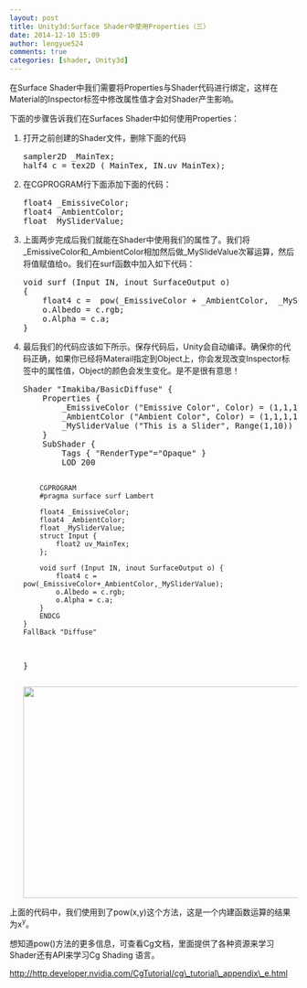 ```yaml
---
layout: post
title: Unity3d:Surface Shader中使用Properties（三）
date: 2014-12-10 15:09
author: lengyue524
comments: true
categories: [shader, Unity3d]
---
```

在Surface Shader中我们需要将Properties与Shader代码进行绑定，这样在Material的Inspector标签中修改属性值才会对Shader产生影响。

下面的步骤告诉我们在Surfaces Shader中如何使用Properties：



<ol>
    <li><span style="line-height: 1.5;"><span style="line-height: 1.5;">打开之前创建的Shader文件，删除下面的代码</span></span>
<pre class="brush:cpp">sampler2D _MainTex;
half4 c = tex2D (_MainTex, IN.uv_MainTex);</pre>
</li>
    <li><span style="line-height: 1.5;">在</span><span style="line-height: 1.5;"><span style="line-height: 1.5;">CGPROGRAM行下面添加下面的代码：</span></span>
<pre class="prettyprint">float4 _EmissiveColor;
float4 _AmbientColor;
float _MySliderValue;</pre>
</li>
    <li><span style="line-height: 1.5;"><span style="line-height: 1.5;">上面两步完成后我们就能在Shader中使用我们的属性了。我们将_EmissiveColor和_AmbientColor相加然后做_MySlideValue次幂运算，然后将值赋值给o。我们在surf函数中加入如下代码：</span></span>
<pre class="prettyprint lang-js">void surf (Input IN, inout SurfaceOutput o)
{
    float4 c =  pow(_EmissiveColor + _AmbientColor,  _MySliderValue);
    o.Albedo = c.rgb;
    o.Alpha = c.a;
}</pre>
</li>
    <li><span style="line-height: 1.5;"><span style="line-height: 1.5;">最后我们的代码应该如下所示。保存代码后，Unity会自动编译。确保你的代码正确，如果你已经将Materail指定到Object上，你会发现改变Inspector标签中的属性值，Object的颜色会发生变化。是不是很有意思！</span></span>
<pre class="prettyprint">Shader "Imakiba/BasicDiffuse" {
    Properties {
        _EmissiveColor ("Emissive Color", Color) = (1,1,1,1)
        _AmbientColor ("Ambient Color", Color) = (1,1,1,1)
        _MySliderValue ("This is a Slider", Range(1,10)) = 2.5
    }
    SubShader {
        Tags { "RenderType"="Opaque" }
        LOD 200

        CGPROGRAM
        #pragma surface surf Lambert
    
        float4 _EmissiveColor;
        float4 _AmbientColor;
        float _MySliderValue;
        struct Input {
            float2 uv_MainTex;
        };
    
        void surf (Input IN, inout SurfaceOutput o) {
            float4 c = pow(_EmissiveColor+_AmbientColor,_MySliderValue);
            o.Albedo = c.rgb;
            o.Alpha = c.a;
        }
        ENDCG
    } 
    FallBack "Diffuse"
}
</pre>
<img title="" src="{{site.url}}/assets/blog_img/20141210150104_36948.png" alt="" width="900" height="370" align="" /></li>
</ol>
上面的代码中，我们使用到了pow(x,y)这个方法，这是一个内建函数运算的结果为x<sup>y</sup>。

想知道pow()方法的更多信息，可查看Cg文档，里面提供了各种资源来学习Shader还有API来学习Cg Shading 语言。

<a href="http://http.developer.nvidia.com/CgTutorial/cg_tutorial_appendix_e.html" target="_blank">http://http.developer.nvidia.com/CgTutorial/cg\_tutorial\_appendix\_e.html</a>

<sup>
</sup>